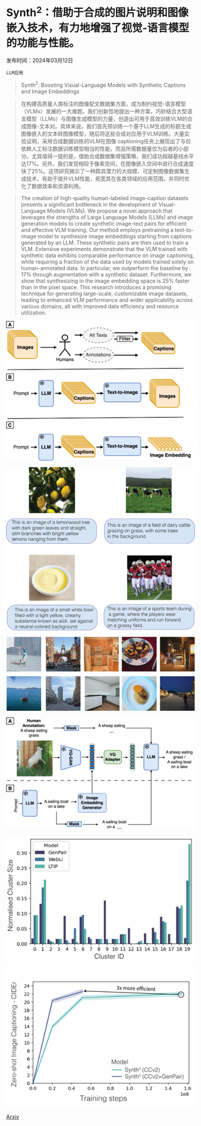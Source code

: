 # Synth$^2$：借助于合成的图片说明和图像嵌入技术，有力地增强了视觉-语言模型的功能与性能。

发布时间：2024年03月12日

`LLM应用`

> Synth$^2$: Boosting Visual-Language Models with Synthetic Captions and Image Embeddings

> 在构建高质量人类标注的图像配文数据集方面，成为制约视觉-语言模型（VLMs）发展的一大难题。我们创新性地提出一种方案，巧妙结合大型语言模型（LLMs）与图像生成模型的力量，创造出可用于高效训练VLM的合成图像-文本对。具体来说，我们首先预训练一个基于LLM生成的标题生成图像嵌入的文本转图像模型，随后将这些合成对应用于VLM训练。大量实验证明，采用合成数据训练的VLM在图像 captioning任务上展现出了与仅依赖人工标注数据训练模型相当的性能，而且所需数据量仅为后者的小部分。尤其值得一提的是，借助合成数据集增强策略，我们成功超越基线水平达17%。另外，我们发现相较于像素空间，在图像嵌入空间中进行合成速度快了25%。这项研究揭示了一种颇具潜力的大规模、可定制图像数据集生成技术，有助于提升VLM性能，拓宽其在各类领域的应用范围，并同时优化了数据效率和资源利用。

> The creation of high-quality human-labeled image-caption datasets presents a significant bottleneck in the development of Visual-Language Models (VLMs). We propose a novel approach that leverages the strengths of Large Language Models (LLMs) and image generation models to create synthetic image-text pairs for efficient and effective VLM training. Our method employs pretraining a text-to-image model to synthesize image embeddings starting from captions generated by an LLM. These synthetic pairs are then used to train a VLM. Extensive experiments demonstrate that the VLM trained with synthetic data exhibits comparable performance on image captioning, while requiring a fraction of the data used by models trained solely on human-annotated data. In particular, we outperform the baseline by 17% through augmentation with a synthetic dataset. Furthermore, we show that synthesizing in the image embedding space is 25% faster than in the pixel space. This research introduces a promising technique for generating large-scale, customizable image datasets, leading to enhanced VLM performance and wider applicability across various domains, all with improved data efficiency and resource utilization.

![Synth$^2$：借助于合成的图片说明和图像嵌入技术，有力地增强了视觉-语言模型的功能与性能。](../../../paper_images/2403.07750/figure1.png)

![Synth$^2$：借助于合成的图片说明和图像嵌入技术，有力地增强了视觉-语言模型的功能与性能。](../../../paper_images/2403.07750/prompt.png)

![Synth$^2$：借助于合成的图片说明和图像嵌入技术，有力地增强了视觉-语言模型的功能与性能。](../../../paper_images/2403.07750/gen_images.png)

![Synth$^2$：借助于合成的图片说明和图像嵌入技术，有力地增强了视觉-语言模型的功能与性能。](../../../paper_images/2403.07750/mainfig.png)

![Synth$^2$：借助于合成的图片说明和图像嵌入技术，有力地增强了视觉-语言模型的功能与性能。](../../../paper_images/2403.07750/hist_diversity.png)

![Synth$^2$：借助于合成的图片说明和图像嵌入技术，有力地增强了视觉-语言模型的功能与性能。](../../../paper_images/2403.07750/figure4.png)

[Arxiv](https://arxiv.org/abs/2403.07750)